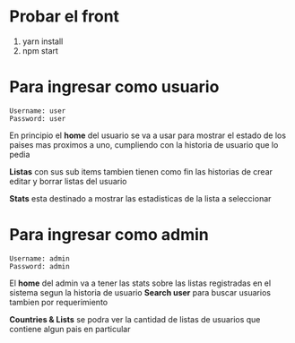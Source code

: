 # Probar el front
1. yarn install
2. npm start

# Para ingresar como usuario 
```
Username: user
Password: user
```
En principio el **home** del usuario se va a usar para mostrar el estado de los paises mas proximos a uno, cumpliendo con la historia de usuario que lo pedia

**Listas** con sus sub items tambien tienen como fin las historias de crear editar y borrar listas del usuario

**Stats** esta destinado a mostrar las estadisticas de la lista a seleccionar

# Para ingresar como admin
```
Username: admin
Password: admin
```
El **home** del admin va a tener las stats sobre las listas registradas en el sistema segun la historia de usuario
**Search user** para buscar usuarios tambien por requerimiento

**Countries & Lists** se podra ver la cantidad de listas de usuarios que contiene algun pais en particular


